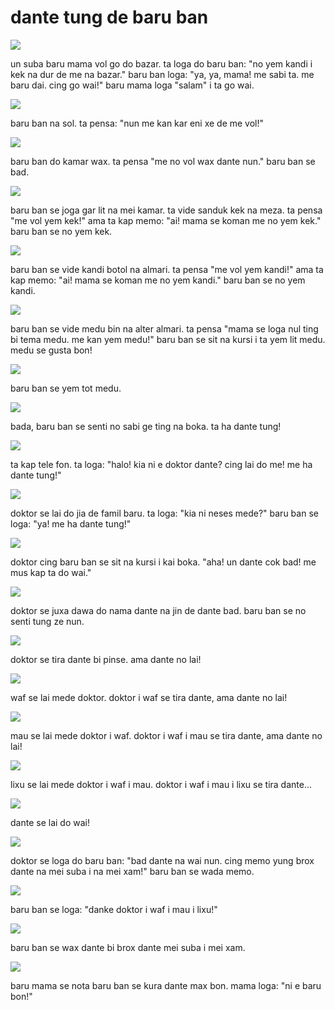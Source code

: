 dante tung de baru ban
=======================

![](http://www.pandunia.info/pandunia/barudant/baru_01.png)

un suba baru mama vol go do bazar. ta loga do baru ban: "no yem kandi i kek na dur de me na bazar." baru ban loga: "ya, ya, mama! me sabi ta. me baru dai. cing go wai!" baru mama loga "salam" i ta go wai.

![](http://www.pandunia.info/pandunia/barudant/baru_02.png)

baru ban na sol. ta pensa: "nun me kan kar eni xe de me vol!"

![](http://www.pandunia.info/pandunia/barudant/baru_03.png)

baru ban do kamar wax. ta pensa "me no vol wax dante nun." baru ban se bad.

![](http://www.pandunia.info/pandunia/barudant/baru_04.png)

baru ban se joga gar lit na mei kamar. ta vide sanduk kek na meza. ta pensa "me vol yem kek!" ama ta kap memo: "ai! mama se koman me no yem kek." baru ban se no yem kek.

![](http://www.pandunia.info/pandunia/barudant/baru_05.png)

baru ban se vide kandi botol na almari. ta pensa "me vol yem kandi!" ama ta kap memo: "ai! mama se koman me no yem kandi." baru ban se no yem kandi.

![](http://www.pandunia.info/pandunia/barudant/baru_06.png)

baru ban se vide medu bin na alter almari. ta pensa "mama se loga nul ting bi tema medu. me kan yem medu!" baru ban se sit na kursi i ta yem lit medu. medu se gusta bon!

![](http://www.pandunia.info/pandunia/barudant/baru_07.png)

baru ban se yem tot medu.

![](http://www.pandunia.info/pandunia/barudant/baru_08.png)

bada, baru ban se senti no sabi ge ting na boka. ta ha dante tung!

![](http://www.pandunia.info/pandunia/barudant/baru_09.png)

ta kap tele fon. ta loga: "halo! kia ni e doktor dante? cing lai do me! me ha dante tung!"

![](http://www.pandunia.info/pandunia/barudant/baru_10.png)

doktor se lai do jia de famil baru. ta loga: "kia ni neses mede?" baru ban se loga: "ya! me ha dante tung!"

![](http://www.pandunia.info/pandunia/barudant/baru_11.png)

doktor cing baru ban se sit na kursi i kai boka. "aha! un dante cok bad! me mus kap ta do wai."

![](http://www.pandunia.info/pandunia/barudant/baru_12.png)

doktor se juxa dawa do nama dante na jin de dante bad. baru ban se no senti tung ze nun.

![](http://www.pandunia.info/pandunia/barudant/baru_13.png)

doktor se tira dante bi pinse. ama dante no lai!

![](http://www.pandunia.info/pandunia/barudant/baru_14.png)

waf se lai mede doktor. doktor i waf se tira dante, ama dante no lai!

![](http://www.pandunia.info/pandunia/barudant/baru_15.png)

mau se lai mede doktor i waf. doktor i waf i mau se tira dante, ama dante no lai!

![](http://www.pandunia.info/pandunia/barudant/baru_16.png)

lixu se lai mede doktor i waf i mau. doktor i waf i mau i lixu se tira dante...

![](http://www.pandunia.info/pandunia/barudant/baru_17.png)

dante se lai do wai!

![](http://www.pandunia.info/pandunia/barudant/baru_18.png)

doktor se loga do baru ban: "bad dante na wai nun. cing memo yung brox dante na mei suba i na mei xam!" baru ban se wada memo.

![](http://www.pandunia.info/pandunia/barudant/baru_19.png)

baru ban se loga: "danke doktor i waf i mau i lixu!"

![](http://www.pandunia.info/pandunia/barudant/baru_20.png)

baru ban se wax dante bi brox dante mei suba i mei xam.

![](http://www.pandunia.info/pandunia/barudant/baru_21.png)

baru mama se nota baru ban se kura dante max bon. mama loga: "ni e baru bon!"

